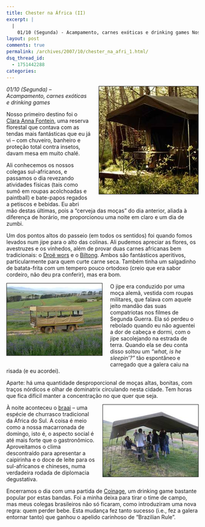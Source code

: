 ```yaml
---
title: Chester na África (II)
excerpt: |
  |
    01/10 (Segunda) - Acampamento, carnes exóticas e drinking games Nosso primeiro destino foi o Clara Anna Fontein, uma reserva florestal que contava com as tendas mais fantásticas que eu já vi - com chuveiro, banheiro e proteção total contra insetos,...
layout: post
comments: true
permalink: /archives/2007/10/chester_na_afri_1.html/
dsq_thread_id:
  - 1751442288
categories:
---
```

<span class="mt-enclosure mt-enclosure-image"><img alt="Tenda do Clarra Anna Fontein" src="/archives/img/tenda.jpg" width="260" height="281" class="mt-image-right" border="1" style="float: right; margin: 0  0 20px 20px;" /></span>*01/10 (Segunda) &#8211; Acampamento, carnes exóticas e drinking games*

Nosso primeiro destino foi o [Clara Anna Fontein][1], uma reserva florestal que contava com as tendas mais fantásticas que eu já vi &#8211; com chuveiro, banheiro e proteção total contra insetos, davam mesa em muito chalé.

Ali conhecemos os nossos colegas sul-africanos, e passamos o dia revezando atividades físicas (tais como sumô em roupas acolchoadas e paintball) e bate-papos regados a petiscos e bebidas. Eu abri mão destas últimas, pois a &#8220;cerveja das moças&#8221; do dia anterior, aliada à diferença de horário, me proporcionou uma noite em claro e um dia de zumbi.

Um dos pontos altos do passeio (em todos os sentidos) foi quando fomos levados num jipe para o alto das colinas. Ali pudemos apreciar as flores, os avestruzes e os vinhedos, além de provar duas carnes africanas bem tradicionais: o [Droë wors][2] e o [Biltong][3]. Ambos são fantásticos aperitivos, particularmente para quem curte carne seca. Também tinha um salgadinho de batata-frita com um tempero pouco ortodoxo (creio que era sabor cordeiro, não deu pra conferir), mas era bom.

<span class="mt-enclosure mt-enclosure-image"><img alt="jipe.jpg" src="/archives/img/jipe.jpg" width="250" height="188" class="mt-image-left" border="1" style="float: left; margin: 0 20px 20px 0;" /></span>O jipe era conduzido por uma moça alemã, vestida com roupas militares, que falava com aquele jeito mandão das suas compatriotas nos filmes de Segunda Guerra. Ela só perdeu o rebolado quando eu não aguentei a dor de cabeça e dormi, com o jipe sacolejando na estrada de terra. Quando ela se deu conta disso soltou um *&#8220;what, is he sleepin&#8217;?&#8221;* tão espontâneo e carregado que a galera caiu na risada (e eu acordei).

Aparte: há uma quantidade desproporcional de moças altas, bonitas, com traços nórdicos e olhar de dominatrix circulando nesta cidade. Tem horas que fica difícil manter a concentração no que quer que seja.

<span class="mt-enclosure mt-enclosure-image"><img alt="aperitivos.jpg" src="/archives/img/aperitivos.jpg" width="250" height="188" class="mt-image-right" style="float: right; margin: 0 0 20px 20px;" border="1" /></span>À noite aconteceu o [braai][4] &#8211; uma espécie de churrasco tradicional da África do Sul. A coisa é meio como a nossa macarronada de domingo, isto é, o aspecto social é até mais forte que o gastronômico. Aproveitamos o clima descontraído para apresentar a caipirinha e o doce de leite para os sul-africanos e chineses, numa verdadeira rodada de diplomacia degustativa.

Encerramos o dia com uma partida de [Coinage][5], um drinking game bastante popular por estas bandas. Foi a minha deixa para tirar o time de campo, mas meus colegas brasileiros não só ficaram, como introduziram uma nova regra: quem perder bebe. Esta mudança fez tanto sucesso (i.e., fez a galera entornar tanto) que ganhou o apelido carinhoso de &#8220;Brazilian Rule&#8221;.

 [1]: http://www.claraannafontein.com/
 [2]: http://en.wikipedia.org/wiki/Dro%C3%AB_wors
 [3]: http://en.wikipedia.org/wiki/Biltong
 [4]: http://pt.wikipedia.org/wiki/Braai
 [5]: http://www.mydrinkinggames.com/coinage.htm
